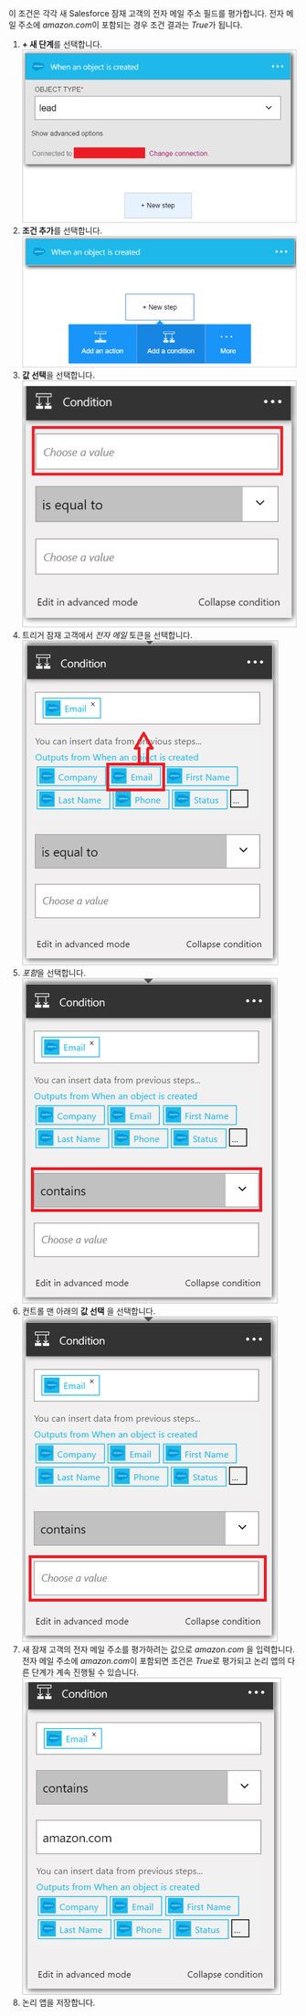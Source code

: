 이 조건은 각각 새 Salesforce 잠재 고객의 전자 메일 주소 필드를 평가합니다. 전자 메일 주소에 *amazon.com*이 포함되는 경우 조건 결과는 *True*가 됩니다.

1. **+ 새 단계**를 선택합니다.  
   ![Salesforce 조건 이미지 1](./media/connectors-create-api-salesforce/condition-1.png)   
2. **조건 추가**를 선택합니다.    
   ![Salesforce 조건 이미지 2](./media/connectors-create-api-salesforce/condition-2.png)  
3. **값 선택**을 선택합니다.    
   ![Salesforce 조건 이미지 3](./media/connectors-create-api-salesforce/condition-3.png)  
4. 트리거 잠재 고객에서 *전자 메일* 토큰을 선택합니다.    
   ![Salesforce 조건 이미지 4](./media/connectors-create-api-salesforce/condition-4.png)  
5. *포함*을 선택합니다.      
   ![Salesforce 조건 이미지 5](./media/connectors-create-api-salesforce/condition-5.png)  
6. 컨트롤 맨 아래의 **값 선택** 을 선택합니다.     
   ![Salesforce 조건 이미지 6](./media/connectors-create-api-salesforce/condition-6.png)  
7. 새 잠재 고객의 전자 메일 주소를 평가하려는 값으로 *amazon.com* 을 입력합니다. 전자 메일 주소에 *amazon.com*이 포함되면 조건은 *True*로 평가되고 논리 앱의 다른 단계가 계속 진행될 수 있습니다.    
   ![Salesforce 조건 이미지 7](./media/connectors-create-api-salesforce/condition-7.png)  
8. 논리 앱을 저장합니다.  



<!--HONumber=Nov16_HO3-->


